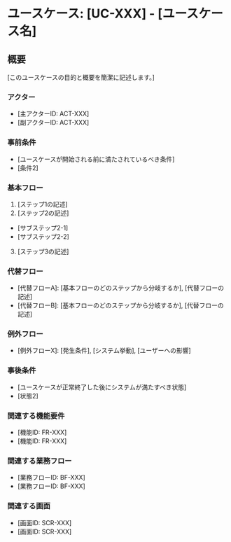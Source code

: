 # ユースケース: [UC-XXX] - [ユースケース名]

## 概要

[このユースケースの目的と概要を簡潔に記述します。]

### アクター

- [主アクターID: ACT-XXX]
- [副アクターID: ACT-XXX]

### 事前条件

- [ユースケースが開始される前に満たされているべき条件]
- [条件2]

### 基本フロー

1. [ステップ1の記述]
2. [ステップ2の記述]

- [サブステップ2-1]
- [サブステップ2-2]

3. [ステップ3の記述]

### 代替フロー

- [代替フローA]: [基本フローのどのステップから分岐するか], [代替フローの記述]
- [代替フローB]: [基本フローのどのステップから分岐するか], [代替フローの記述]

### 例外フロー

- [例外フローX]: [発生条件], [システム挙動], [ユーザーへの影響]

### 事後条件

- [ユースケースが正常終了した後にシステムが満たすべき状態]
- [状態2]

### 関連する機能要件

- [機能ID: FR-XXX]
- [機能ID: FR-XXX]

### 関連する業務フロー

- [業務フローID: BF-XXX]
- [業務フローID: BF-XXX]

### 関連する画面

- [画面ID: SCR-XXX]
- [画面ID: SCR-XXX]

